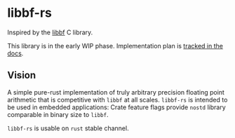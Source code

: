 # libbf-rs

Inspired by the [libbf] C library.

This library is in the early WIP phase. Implementation plan is [tracked in the docs](docs/planning.md).

## Vision

A simple pure-rust implementation of truly arbitrary precision floating point arithmetic that is competitive with `libbf` at all scales. `libbf-rs` is intended to be used in embedded applications: Crate feature flags provide `nostd` library comparable in binary size to `libbf`.

`libbf-rs` is usable on `rust` stable channel.


[libbf]: https://bellard.org/libbf/
